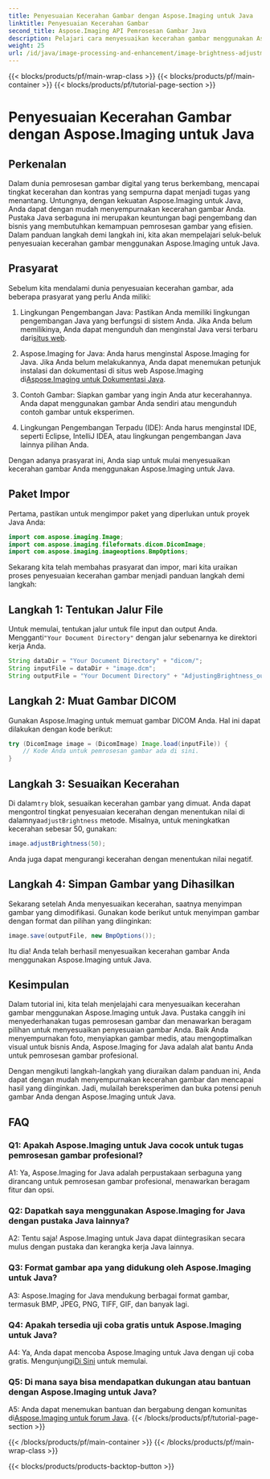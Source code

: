 ```yaml
---
title: Penyesuaian Kecerahan Gambar dengan Aspose.Imaging untuk Java
linktitle: Penyesuaian Kecerahan Gambar
second_title: Aspose.Imaging API Pemrosesan Gambar Java
description: Pelajari cara menyesuaikan kecerahan gambar menggunakan Aspose.Imaging for Java. Sempurnakan gambar Anda dengan mudah dengan panduan komprehensif ini.
weight: 25
url: /id/java/image-processing-and-enhancement/image-brightness-adjustment/
---
```


{{< blocks/products/pf/main-wrap-class >}}
{{< blocks/products/pf/main-container >}}
{{< blocks/products/pf/tutorial-page-section >}}

# Penyesuaian Kecerahan Gambar dengan Aspose.Imaging untuk Java

## Perkenalan

Dalam dunia pemrosesan gambar digital yang terus berkembang, mencapai tingkat kecerahan dan kontras yang sempurna dapat menjadi tugas yang menantang. Untungnya, dengan kekuatan Aspose.Imaging untuk Java, Anda dapat dengan mudah menyempurnakan kecerahan gambar Anda. Pustaka Java serbaguna ini merupakan keuntungan bagi pengembang dan bisnis yang membutuhkan kemampuan pemrosesan gambar yang efisien. Dalam panduan langkah demi langkah ini, kita akan mempelajari seluk-beluk penyesuaian kecerahan gambar menggunakan Aspose.Imaging untuk Java.

## Prasyarat

Sebelum kita mendalami dunia penyesuaian kecerahan gambar, ada beberapa prasyarat yang perlu Anda miliki:

1.  Lingkungan Pengembangan Java: Pastikan Anda memiliki lingkungan pengembangan Java yang berfungsi di sistem Anda. Jika Anda belum memilikinya, Anda dapat mengunduh dan menginstal Java versi terbaru dari[situs web](https://www.oracle.com/java/technologies/javase-downloads).

2. Aspose.Imaging for Java: Anda harus menginstal Aspose.Imaging for Java. Jika Anda belum melakukannya, Anda dapat menemukan petunjuk instalasi dan dokumentasi di situs web Aspose.Imaging di[Aspose.Imaging untuk Dokumentasi Java](https://reference.aspose.com/imaging/java/).

3. Contoh Gambar: Siapkan gambar yang ingin Anda atur kecerahannya. Anda dapat menggunakan gambar Anda sendiri atau mengunduh contoh gambar untuk eksperimen.

4. Lingkungan Pengembangan Terpadu (IDE): Anda harus menginstal IDE, seperti Eclipse, IntelliJ IDEA, atau lingkungan pengembangan Java lainnya pilihan Anda.

Dengan adanya prasyarat ini, Anda siap untuk mulai menyesuaikan kecerahan gambar Anda menggunakan Aspose.Imaging untuk Java.

## Paket Impor

Pertama, pastikan untuk mengimpor paket yang diperlukan untuk proyek Java Anda:

```java
import com.aspose.imaging.Image;
import com.aspose.imaging.fileformats.dicom.DicomImage;
import com.aspose.imaging.imageoptions.BmpOptions;
```

Sekarang kita telah membahas prasyarat dan impor, mari kita uraikan proses penyesuaian kecerahan gambar menjadi panduan langkah demi langkah:

## Langkah 1: Tentukan Jalur File

Untuk memulai, tentukan jalur untuk file input dan output Anda. Mengganti`"Your Document Directory"` dengan jalur sebenarnya ke direktori kerja Anda.

```java
String dataDir = "Your Document Directory" + "dicom/";
String inputFile = dataDir + "image.dcm";
String outputFile = "Your Document Directory" + "AdjustingBrightness_out.bmp";
```

## Langkah 2: Muat Gambar DICOM

Gunakan Aspose.Imaging untuk memuat gambar DICOM Anda. Hal ini dapat dilakukan dengan kode berikut:

```java
try (DicomImage image = (DicomImage) Image.load(inputFile)) {
    // Kode Anda untuk pemrosesan gambar ada di sini.
}
```

## Langkah 3: Sesuaikan Kecerahan

 Di dalam`try` blok, sesuaikan kecerahan gambar yang dimuat. Anda dapat mengontrol tingkat penyesuaian kecerahan dengan menentukan nilai di dalamnya`adjustBrightness` metode. Misalnya, untuk meningkatkan kecerahan sebesar 50, gunakan:

```java
image.adjustBrightness(50);
```

Anda juga dapat mengurangi kecerahan dengan menentukan nilai negatif.

## Langkah 4: Simpan Gambar yang Dihasilkan

Sekarang setelah Anda menyesuaikan kecerahan, saatnya menyimpan gambar yang dimodifikasi. Gunakan kode berikut untuk menyimpan gambar dengan format dan pilihan yang diinginkan:

```java
image.save(outputFile, new BmpOptions());
```

Itu dia! Anda telah berhasil menyesuaikan kecerahan gambar Anda menggunakan Aspose.Imaging untuk Java.

## Kesimpulan

Dalam tutorial ini, kita telah menjelajahi cara menyesuaikan kecerahan gambar menggunakan Aspose.Imaging untuk Java. Pustaka canggih ini menyederhanakan tugas pemrosesan gambar dan menawarkan beragam pilihan untuk menyesuaikan penyesuaian gambar Anda. Baik Anda menyempurnakan foto, menyiapkan gambar medis, atau mengoptimalkan visual untuk bisnis Anda, Aspose.Imaging for Java adalah alat bantu Anda untuk pemrosesan gambar profesional.

Dengan mengikuti langkah-langkah yang diuraikan dalam panduan ini, Anda dapat dengan mudah menyempurnakan kecerahan gambar dan mencapai hasil yang diinginkan. Jadi, mulailah bereksperimen dan buka potensi penuh gambar Anda dengan Aspose.Imaging untuk Java.

## FAQ

### Q1: Apakah Aspose.Imaging untuk Java cocok untuk tugas pemrosesan gambar profesional?

A1: Ya, Aspose.Imaging for Java adalah perpustakaan serbaguna yang dirancang untuk pemrosesan gambar profesional, menawarkan beragam fitur dan opsi.

### Q2: Dapatkah saya menggunakan Aspose.Imaging for Java dengan pustaka Java lainnya?

A2: Tentu saja! Aspose.Imaging untuk Java dapat diintegrasikan secara mulus dengan pustaka dan kerangka kerja Java lainnya.

### Q3: Format gambar apa yang didukung oleh Aspose.Imaging untuk Java?

A3: Aspose.Imaging for Java mendukung berbagai format gambar, termasuk BMP, JPEG, PNG, TIFF, GIF, dan banyak lagi.

### Q4: Apakah tersedia uji coba gratis untuk Aspose.Imaging untuk Java?

 A4: Ya, Anda dapat mencoba Aspose.Imaging untuk Java dengan uji coba gratis. Mengunjungi[Di Sini](https://releases.aspose.com/) untuk memulai.

### Q5: Di mana saya bisa mendapatkan dukungan atau bantuan dengan Aspose.Imaging untuk Java?

 A5: Anda dapat menemukan bantuan dan bergabung dengan komunitas di[Aspose.Imaging untuk forum Java](https://forum.aspose.com/).
{{< /blocks/products/pf/tutorial-page-section >}}

{{< /blocks/products/pf/main-container >}}
{{< /blocks/products/pf/main-wrap-class >}}

{{< blocks/products/products-backtop-button >}}
